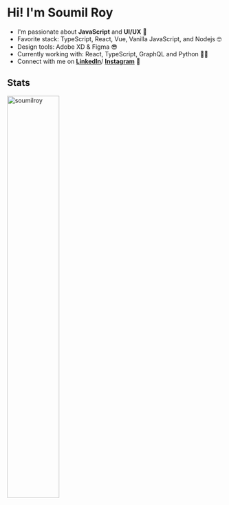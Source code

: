 
# Hi! I'm Soumil Roy

- I'm passionate about **JavaScript** and **UI/UX** :star_struck:
- Favorite stack: TypeScript, React, Vue, Vanilla JavaScript, and Nodejs :nerd_face:
- Design tools: Adobe XD & Figma :sunglasses:
- Currently working with: React, TypeScript, GraphQL and Python :surfing_man:
- Connect with me on **[LinkedIn]**/ **[Instagram]** :wave:

## Stats
<p>
<img width="49%" src="https://github-readme-streak-stats.herokuapp.com/?user=soumilroy&theme=dark&hide_border=true&include_all_commits=true" alt="soumilroy" />
</p>

[linkedin]: https://www.linkedin.com/in/soumilroy "LinkedIn"
[instagram]: https://www.instagram.com/soumilroy/ "Instagram"
[blog]: http://soumilroy.com/ "Blog"
